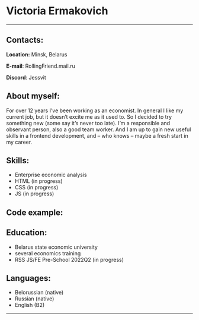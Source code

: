 # Victoria Ermakovich

*******

## Contacts:

**Location:** Minsk, Belarus


**E-mail**: RollingFriend.mail.ru


**Discord**: Jessvit



## About myself:

For over 12 years I’ve been working as an economist. In general I like my current job, but it doesn’t excite me as it used to. So I decided to try something new (some say it’s never too late). I’m a responsible and observant person, also a good team worker. And I am up to gain new useful skills in a frontend development, and – who knows – maybe a fresh start in my career.



## Skills:

*	Enterprise economic analysis
*	HTML (in progress)
*	CSS (in progress)
*	JS (in progress)

## Code example:



## Education:

*	Belarus state economic university
*	several economics training 
*	RSS JS/FE Pre-School 2022Q2 (in progress)


## Languages:

*	Belorussian (native)
*	Russian (native)
*	English (B2)

*****************


